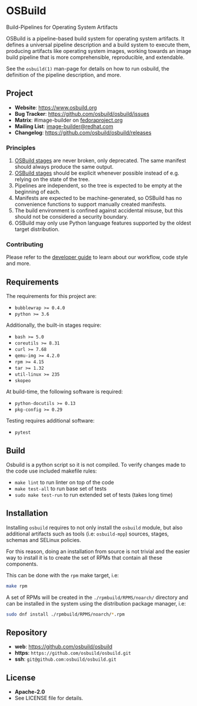# OSBuild

Build-Pipelines for Operating System Artifacts

OSBuild is a pipeline-based build system for operating system artifacts. It
defines a universal pipeline description and a build system to execute them,
producing artifacts like operating system images, working towards an image
build pipeline that is more comprehensible, reproducible, and extendable.

See the `osbuild(1)` man-page for details on how to run osbuild, the definition
of the pipeline description, and more.

## Project

 * **Website**: https://www.osbuild.org
 * **Bug Tracker**: https://github.com/osbuild/osbuild/issues
 * **Matrix**: #image-builder on [fedoraproject.org](https://matrix.to/#/#image-builder:fedoraproject.org)
 * **Mailing List**: image-builder@redhat.com
 * **Changelog**: https://github.com/osbuild/osbuild/releases

### Principles

1. [OSBuild stages](https://github.com/osbuild/osbuild/tree/main/stages) are never broken, only deprecated. The same manifest should always produce the same output.
2. [OSBuild stages](https://github.com/osbuild/osbuild/tree/main/stages) should be explicit whenever possible instead of e.g. relying on the state of the tree.
3. Pipelines are independent, so the tree is expected to be empty at the beginning of each.
4. Manifests are expected to be machine-generated, so OSBuild has no convenience functions to support manually created manifests.
5. The build environment is confined against accidental misuse, but this should not be considered a security boundary.
6. OSBuild may only use Python language features supported by the oldest target distribution.

### Contributing

Please refer to the [developer guide](https://osbuild.org/docs/developer-guide/index) to learn about our workflow, code style and more.

## Requirements

The requirements for this project are:

 * `bubblewrap >= 0.4.0`
 * `python >= 3.6`

Additionally, the built-in stages require:

 * `bash >= 5.0`
 * `coreutils >= 8.31`
 * `curl >= 7.68`
 * `qemu-img >= 4.2.0`
 * `rpm >= 4.15`
 * `tar >= 1.32`
 * `util-linux >= 235`
 * `skopeo`

At build-time, the following software is required:

 * `python-docutils >= 0.13`
 * `pkg-config >= 0.29`

Testing requires additional software:

 * `pytest`

## Build

Osbuild is a python script so it is not compiled.
To verify changes made to the code use included makefile rules:

 * `make lint` to run linter on top of the code
 * `make test-all` to run base set of tests
 * `sudo make test-run` to run extended set of tests (takes long time)

## Installation

Installing `osbuild` requires to not only install the `osbuild` module, but also
additional artifacts such as tools (i.e: `osbuild-mpp`) sources, stages, schemas
and SELinux policies.

For this reason, doing an installation from source is not trivial and the easier
way to install it is to create the set of RPMs that contain all these components.

This can be done with the `rpm` make target, i.e:

```sh
make rpm
```

A set of RPMs will be created in the `./rpmbuild/RPMS/noarch/` directory and can
be installed in the system using the distribution package manager, i.e:

```sh
sudo dnf install ./rpmbuild/RPMS/noarch/*.rpm
```

## Repository

 - **web**:   https://github.com/osbuild/osbuild
 - **https**: `https://github.com/osbuild/osbuild.git`
 - **ssh**:   `git@github.com:osbuild/osbuild.git`

## License

 - **Apache-2.0**
 - See LICENSE file for details.
